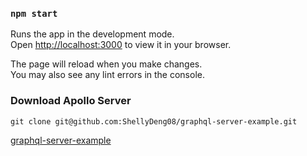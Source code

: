 ### `npm start`

Runs the app in the development mode.\
Open [http://localhost:3000](http://localhost:3000) to view it in your browser.

The page will reload when you make changes.\
You may also see any lint errors in the console.

### Download Apollo Server
```
git clone git@github.com:ShellyDeng08/graphql-server-example.git
```
[graphql-server-example](https://github.com/ShellyDeng08/graphql-server-example)
